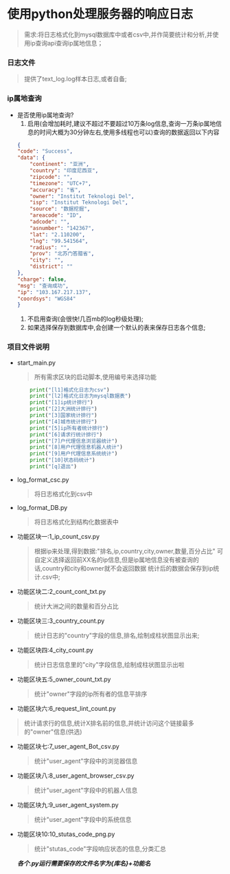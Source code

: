 # 使用python处理服务器的响应日志
>需求:将日志格式化到mysql数据库中或者csv中,并作简要统计和分析,并使用ip查询api查询ip属地信息；
### 日志文件
>提供了text_log.log样本日志,或者自备;
### ip属地查询
- 是否使用ip属地查询?
  1. 启用(会增加耗时,建议不超过不要超过10万条log信息,查询一万条ip属地信息的时间大概为30分钟左右,使用多线程也可以)查询的数据返回以下内容
    ```json
  {
    "code": "Success",
    "data": {
        "continent": "亚洲",
        "country": "印度尼西亚",
        "zipcode": "",
        "timezone": "UTC+7",
        "accuracy": "省",
        "owner": "Institut Teknologi Del",
        "isp": "Institut Teknologi Del",
        "source": "数据挖掘",
        "areacode": "ID",
        "adcode": "",
        "asnumber": "142367",
        "lat": "2.110200",
        "lng": "99.541564",
        "radius": "",
        "prov": "北苏门答腊省",
        "city": "",
        "district": ""
    },
    "charge": false,
    "msg": "查询成功",
    "ip": "103.167.217.137",
    "coordsys": "WGS84"
    }
    ```
  1. 不启用查询(会很快!几百mb的log秒级处理);
  2. 如果选择保存到数据库中,会创建一个默认的表来保存日志各个信息;
### 项目文件说明
  - start_main.py
    >   所有需求区块的启动脚本,使用编号来选择功能
    
    ```python
        print("[l1]格式化日志为csv")
        print("[l2]格式化日志为mysql数据表")
        print("[1]ip统计排行")
        print("[2]大洲统计排行")
        print("[3]国家统计排行")
        print("[4]城市统计排行")
        print("[5]ip所有者统计排行")
        print("[6]请求行统计排行")
        print("[7]户代理信息浏览器统计")
        print("[8]用户代理信息机器人统计")
        print("[9]用户代理信息系统统计")
        print("[10]状态码统计")
        print("[q]退出")
    ```
- log_format_csc.py
  
    >将日志格式化到csv中
- log_format_DB.py
  
    >将日志格式化到结构化数据表中
- 功能区块一:1_ip_count_csv.py
  > 根据ip来处理,得到数据:"排名,ip,country,city,owner,数量,百分占比"
  > 可自定义选择返回前XX名的ip信息,但是ip属地信息没有被查询的话,country和city和owner就不会返回数据
  > 统计后的数据会保存到ip统计.csv中;
- 功能区块二:2_count_cont_txt.py
  
  > 统计大洲之间的数量和百分占比
- 功能区块三:3_country_count.py
  > 统计日志的"country"字段的信息,排名,绘制成柱状图显示出来;
  > 
- 功能区块四:4_city_count.py
  > 统计日志信息里的"city"字段信息,绘制成柱状图显示出啦
  >
- 功能区块五:5_owner_count_txt.py
  
  > 统计"owner"字段的ip所有者的信息平排序
-  功能区块六:6_request_lint_count.py
  > 统计请求行的信息,统计X排名前的信息,并统计访问这个链接最多的"owner"信息(供选)
  >
- 功能区块七:7_user_agent_Bot_csv.py
  > 统计"user_agent"字段中的浏览器信息
  > 
- 功能区块八:8_user_agent_browser_csv.py
  > 统计"user_agent"字段中的机器人信息
  > 
- 功能区块九:9_user_agent_system.py
  >统计"user_agent"字段中的系统信息
  > 
- 功能区块10:10_stutas_code_png.py
  > 统计"stutas_code"字段响应状态的信息,分类汇总
  >
  ***各个.py运行需要保存的文件名字为{库名}+功能名***

 



